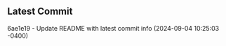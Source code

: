 
## Latest Commit
6ae1e19 - Update README with latest commit info (2024-09-04 10:25:03 -0400) <Yunxi-Zhou>
